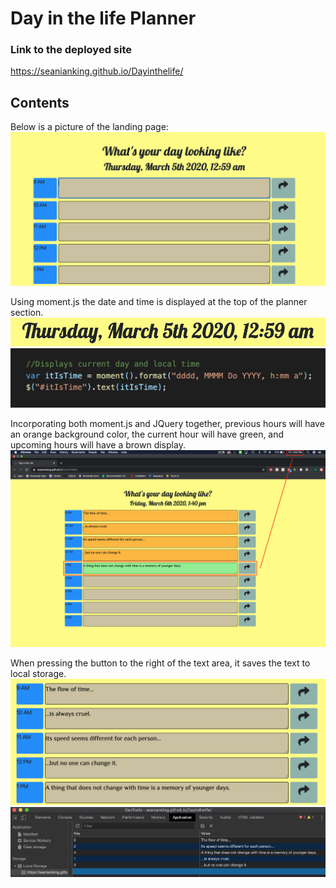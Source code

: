 # Day in the life Planner

### Link to the deployed site

https://seanianking.github.io/Dayinthelife/

## Contents

Below is a picture of the landing page:
![Image of landing page](assets/images/plannerLanding.png)

Using moment.js the date and time is displayed at the top of the planner section.
![Image of date and time banner](assets/images/plannerTimeDisplay.png)
![Image of JQuery code](assets/images/momentJS.png)

Incorporating both moment.js and JQuery together, previous hours will have an orange background color, the current hour will have green, and upcoming hours will have a brown display.
![Image of color changing display](assets/images/colorChangeImage.png)

When pressing the button to the right of the text area, it saves the text to local storage.
![Image of main page text](assets/images/localStorage1.png)
![Image of text in localStorage](assets/images/localStorage2.png)
